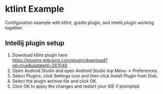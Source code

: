 # ktlint Example

Configuration example with ktlint, gradle plugin, and intellij plugin working together.

## Intellij plugin setup
1. Download ktlint plugin here https://plugins.jetbrains.com/plugin/download?rel=true&updateId=287040
2. Open Android Studio and open Android Studio top Menu -> Preferences.
3. Select Plugins, click Settings icon and then click Install Plugin from Disk.
4. Select the plugin archive file and click OK.
5. Click OK to apply the changes and restart your IDE if prompted.
